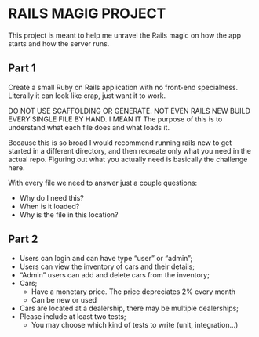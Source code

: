 # RAILS MAGIG PROJECT
This project is meant to help me unravel the Rails magic on how the app starts and how the server runs.

## Part 1

Create a small Ruby on Rails application with no front-end specialness. Literally it can look like crap, just want it to work.

DO NOT USE SCAFFOLDING OR GENERATE. NOT EVEN RAILS NEW
BUILD EVERY SINGLE FILE BY HAND. I MEAN IT
The purpose of this is to understand what each file does and what loads it.

Because this is so broad I would recommend running rails new to get started in a different directory, and then recreate only what you need in the actual repo. Figuring out what you actually need is basically the challenge here. 

With every file we need to answer just a couple questions:

* Why do I need this?
* When is it loaded?
* Why is the file in this location?

## Part 2

* Users can login and can have type “user” or “admin”;
* Users can view the inventory of cars and their details;
* “Admin” users can add and delete cars from the inventory;
* Cars;
    - Have a monetary price. The price depreciates 2% every month
    - Can be new or used
* Cars are located at a dealership, there may be multiple dealerships;
* Please include at least two tests;
    - You may choose which kind of tests to write (unit, integration...)
